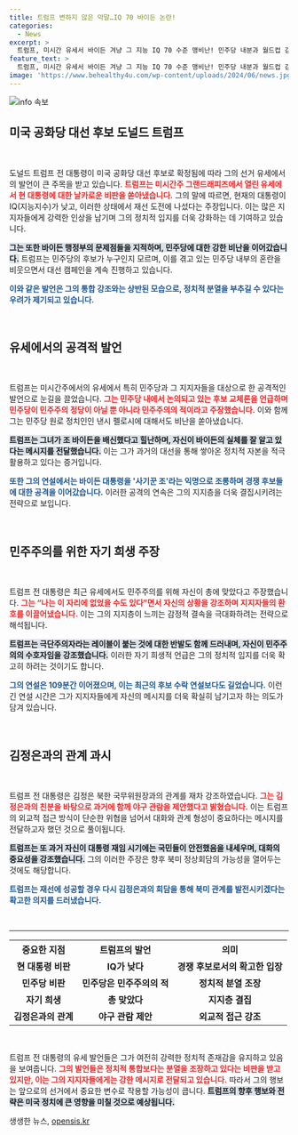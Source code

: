 ```yaml
---
title: 트럼프 변하지 않은 막말…IQ 70 바이든 논란!
categories:
  - News
excerpt: >
  트럼프, 미시간 유세서 바이든 겨냥 그 지능 IQ 70 수준 맹비난! 민주당 내분과 월드컵 김정은 야구 보자 제안까지, 그의 공격적 발언이 화제를 모으고 있습니다. 클릭해 더욱 자세한 내용을 확인하세요!
feature_text: >
  트럼프, 미시간 유세서 바이든 겨냥 그 지능 IQ 70 수준 맹비난! 민주당 내분과 월드컵 김정은 야구 보자 제안까지, 그의 공격적 발언이 화제를 모으고 있습니다. 클릭해 더욱 자세한 내용을 확인하세요!
image: 'https://www.behealthy4u.com/wp-content/uploads/2024/06/news.jpg'
---
```


<p><img src="https://www.behealthy4u.com/wp-content/uploads/2024/06/news.jpg" alt="info 속보" /></p>

<h2 data-ke-size="size26">미국 공화당 대선 후보 도널드 트럼프</h2>

<p data-ke-size="size16">&nbsp;</p>

<p>도널드 트럼프 전 대통령이 미국 공화당 대선 후보로 확정됨에 따라 그의 선거 유세에서의 발언이 큰 주목을 받고 있습니다. <b><span style="color: #ee2323;">트럼프는 미시간주 그랜드래피즈에서 열린 유세에서 현 대통령에 대한 날카로운 비판을 쏟아냈습니다.</span></b> 그의 말에 따르면, 현재의 대통령이 IQ(지능지수)가 낮고, 이러한 상태에서 재선 도전에 나섰다는 주장입니다. 이는 많은 지지자들에게 강력한 인상을 남기며 그의 정치적 입지를 더욱 강화하는 데 기여하고 있습니다. </p>

<p><b><span style="background-color: #21538527;">그는 또한 바이든 행정부의 문제점들을 지적하며, 민주당에 대한 강한 비난을 이어갔습니다.</span></b> 트럼프는 민주당의 후보가 누구인지 모르며, 이를 겪고 있는 민주당 내부의 혼란을 비웃으면서 대선 캠페인을 계속 진행하고 있습니다. </p>

<p><b><span style="color: #1a5490;">이와 같은 발언은 그의 통합 강조와는 상반된 모습으로, 정치적 분열을 부추길 수 있다는 우려가 제기되고 있습니다.</span></b></p>

<p data-ke-size="size16">&nbsp;</p>

<h2 data-ke-size="size26">유세에서의 공격적 발언</h2>

<p data-ke-size="size16">&nbsp;</p>

<p>트럼프는 미시간주에서의 유세에서 특히 민주당과 그 지지자들을 대상으로 한 공격적인 발언으로 눈길을 끌었습니다. <b><span style="color: #ee2323;">그는 민주당 내에서 논의되고 있는 후보 교체론을 언급하며 민주당이 민주주의 정당이 아닐 뿐 아니라 민주주의의 적이라고 주장했습니다.</span></b> 이와 함께 그는 민주당 원로 정치인인 낸시 펠로시에 대해서도 비난을 쏟아냈습니다. </p>

<p><b><span style="background-color: #21538527;">트럼프는 그녀가 조 바이든을 배신했다고 힐난하며, 자신이 바이든의 실체를 잘 알고 있다는 메시지를 전달했습니다.</span></b> 이는 그가 과거의 대선을 통해 쌓아온 정치적 자본을 적극 활용하고 있다는 증거입니다.</p>

<p><b><span style="color: #1a5490;">또한 그의 연설에서는 바이든 대통령을 '사기꾼 조'라는 익명으로 조롱하며 경쟁 후보들에 대한 공격을 이어갔습니다.</span></b> 이러한 공격의 연속은 그의 지지층을 더욱 결집시키려는 전략으로 보입니다.</p>

<p data-ke-size="size16">&nbsp;</p>

<h2 data-ke-size="size26">민주주의를 위한 자기 희생 주장</h2>

<p data-ke-size="size16">&nbsp;</p>

<p>트럼프 전 대통령은 최근 유세에서도 민주주의를 위해 자신이 총에 맞았다고 주장했습니다. <b><span style="color: #ee2323;">그는 “나는 이 자리에 없었을 수도 있다”면서 자신의 상황을 강조하며 지지자들의 환호를 이끌어냈습니다.</span></b> 이는 그의 지지층이 느끼는 감정적 결속을 극대화하려는 전략으로 해석됩니다. </p>

<p><b><span style="background-color: #21538527;">트럼프는 극단주의자라는 레이블이 붙는 것에 대한 반발도 함께 드러내며, 자신이 민주주의의 수호자임을 강조했습니다.</span></b> 이러한 자기 희생적 언급은 그의 정치적 입지를 더욱 확고히 하려는 것이기도 합니다. </p>

<p><b><span style="color: #1a5490;">그의 연설은 109분간 이어졌으며, 이는 최근의 후보 수락 연설보다도 길었습니다.</span></b> 이런 긴 연설 시간은 그가 지지자들에게 자신의 메시지를 더욱 확실히 남기고자 하는 의도가 담겨 있습니다.</p>

<p data-ke-size="size16">&nbsp;</p>

<h2 data-ke-size="size26">김정은과의 관계 과시</h2>

<p data-ke-size="size16">&nbsp;</p>

<p>트럼프 전 대통령은 김정은 북한 국무위원장과의 관계를 재차 강조하였습니다. <b><span style="color: #ee2323;">그는 김정은과의 친분을 바탕으로 과거에 함께 야구 관람을 제안했다고 밝혔습니다.</span></b> 이는 트럼프의 외교적 접근 방식이 단순한 위협을 넘어서 대화와 관계 형성이 중요하다는 메시지를 전달하고자 했던 것으로 풀이됩니다.</p>

<p><b><span style="background-color: #21538527;">트럼프는 또 과거 자신이 대통령 재임 시기에는 국민들이 안전했음을 내세우며, 대화의 중요성을 강조했습니다.</span></b> 그의 이러한 주장은 향후 북미 정상회담의 가능성을 열어두는 것에도 해당합니다.</p>

<p><b><span style="color: #1a5490;">트럼프는 재선에 성공할 경우 다시 김정은과의 회담을 통해 북미 관계를 발전시키겠다는 확고한 의지를 드러냈습니다.</span></b></p>

<p data-ke-size="size16">&nbsp;</p>

<hr>

<table style="width: 100%; border-collapse: collapse;">
    <tr>
        <th style="text-align: center;">중요한 지점</th>
        <th style="text-align: center;">트럼프의 발언</th>
        <th style="text-align: center;">의미</th>
    </tr>
    <tr>
        <td style="text-align: center; height: 17px;"><b>현 대통령 비판</b></td>
        <td style="text-align: center; height: 17px;"><b>IQ가 낮다</b></td>
        <td style="text-align: center; height: 17px;"><b>경쟁 후보로서의 확고한 입장</b></td>
    </tr>
    <tr>
        <td style="text-align: center; height: 17px;"><b>민주당 비판</b></td>
        <td style="text-align: center; height: 17px;"><b>민주당은 민주주의의 적</b></td>
        <td style="text-align: center; height: 17px;"><b>정치적 분열 조장</b></td>
    </tr>
    <tr>
        <td style="text-align: center; height: 17px;"><b>자기 희생</b></td>
        <td style="text-align: center; height: 17px;"><b>총 맞았다</b></td>
        <td style="text-align: center; height: 17px;"><b>지지층 결집</b></td>
    </tr>
    <tr>
        <td style="text-align: center; height: 17px;"><b>김정은과의 관계</b></td>
        <td style="text-align: center; height: 17px;"><b>야구 관람 제안</b></td>
        <td style="text-align: center; height: 17px;"><b>외교적 접근 강조</b></td>
    </tr>
</table>

<p data-ke-size="size16">&nbsp;</p>

<p>트럼프 전 대통령의 유세 발언들은 그가 여전히 강력한 정치적 존재감을 유지하고 있음을 보여줍니다. <b><span style="color: #ee2323;">그의 발언들은 정치적 통합보다는 분열을 조장하고 있다는 비판을 받고 있지만, 이는 그의 지지자들에게는 강한 메시지로 전달되고 있습니다.</span></b> 따라서 그의 행보는 앞으로의 선거에서 중요한 변수로 작용할 가능성이 큽니다. <b><span style="background-color: #21538527;">트럼프의 향후 행보와 전략은 미국 정치에 큰 영향을 미칠 것으로 예상됩니다.</span></b></p>
생생한 뉴스, <a href="https://opensis.kr" rel="dofollow">opensis.kr</a>



